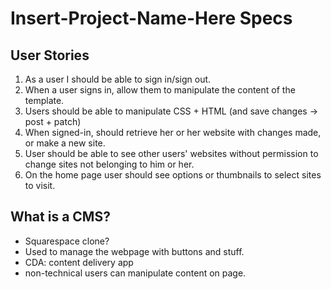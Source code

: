 # Insert-Project-Name-Here Specs

## User Stories
  1. As a user I should be able to sign in/sign out.
  2. When a user signs in, allow them to manipulate the content of the template.
  3. Users should be able to manipulate CSS + HTML (and save changes -> post + patch)
  4. When signed-in, should retrieve her or her website with changes made, or make a new site.
  5. User should be able to see other users' websites without permission to change sites not belonging to him or her.
  6. On the home page user should see options or thumbnails to select sites to visit.

## What is a CMS?
  - Squarespace clone?
  - Used to manage the webpage with buttons and stuff.
  - CDA: content delivery app
  - non-technical users can manipulate content on page.
